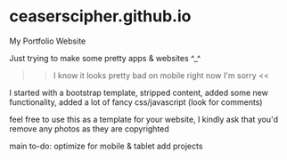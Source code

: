 # ceaserscipher.github.io
My Portfolio Website 

Just trying to make some pretty apps & websites ^_^ 

>> I know it looks pretty bad on mobile right now I'm sorry <<

I started with a bootstrap template, stripped content, added some new functionality, 
added a lot of fancy css/javascript (look for comments)

feel free to use this as a template for your website, 
I kindly ask that you'd remove any photos as they are copyrighted

main to-do: optimize for mobile & tablet
            add projects
            
            
